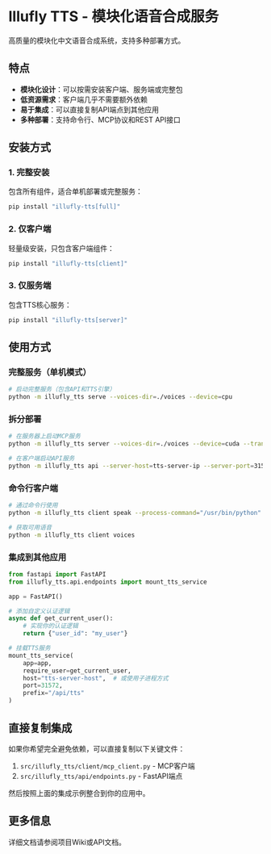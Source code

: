 # Illufly TTS - 模块化语音合成服务

高质量的模块化中文语音合成系统，支持多种部署方式。

## 特点

- **模块化设计**：可以按需安装客户端、服务端或完整包
- **低资源需求**：客户端几乎不需要额外依赖
- **易于集成**：可以直接复制API端点到其他应用
- **多种部署**：支持命令行、MCP协议和REST API接口

## 安装方式

### 1. 完整安装

包含所有组件，适合单机部署或完整服务：

```bash
pip install "illufly-tts[full]"
```

### 2. 仅客户端

轻量级安装，只包含客户端组件：

```bash
pip install "illufly-tts[client]"
```

### 3. 仅服务端

包含TTS核心服务：

```bash
pip install "illufly-tts[server]"
```

## 使用方式

### 完整服务（单机模式）

```bash
# 启动完整服务（包含API和TTS引擎）
python -m illufly_tts serve --voices-dir=./voices --device=cpu
```

### 拆分部署

```bash
# 在服务器上启动MCP服务
python -m illufly_tts server --voices-dir=./voices --device=cuda --transport=sse --port=31572

# 在客户端启动API服务
python -m illufly_tts api --server-host=tts-server-ip --server-port=31572
```

### 命令行客户端

```bash
# 通过命令行使用
python -m illufly_tts client speak --process-command="/usr/bin/python" --process-args="-m,illufly_tts,server" "你好世界"

# 获取可用语音
python -m illufly_tts client voices
```

### 集成到其他应用

```python
from fastapi import FastAPI
from illufly_tts.api.endpoints import mount_tts_service

app = FastAPI()

# 添加自定义认证逻辑
async def get_current_user():
    # 实现你的认证逻辑
    return {"user_id": "my_user"}

# 挂载TTS服务
mount_tts_service(
    app=app,
    require_user=get_current_user,
    host="tts-server-host",  # 或使用子进程方式
    port=31572,
    prefix="/api/tts"
)
```

## 直接复制集成

如果你希望完全避免依赖，可以直接复制以下关键文件：

1. `src/illufly_tts/client/mcp_client.py` - MCP客户端
2. `src/illufly_tts/api/endpoints.py` - FastAPI端点

然后按照上面的集成示例整合到你的应用中。

## 更多信息

详细文档请参阅项目Wiki或API文档。
